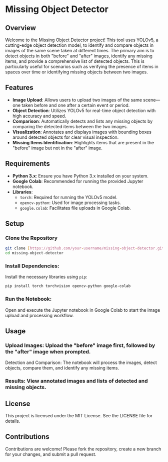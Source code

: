 # Missing Object Detector

## Overview
Welcome to the Missing Object Detector project! This tool uses YOLOv5, a cutting-edge object detection model, to identify and compare objects in images of the same scene taken at different times. The primary aim is to detect objects in both "before" and "after" images, identify any missing items, and provide a comprehensive list of detected objects. This is particularly useful for scenarios such as verifying the presence of items in spaces over time or identifying missing objects between two images.

## Features
- **Image Upload**: Allows users to upload two images of the same scene—one taken before and one after a certain event or period.
- **Object Detection**: Utilizes YOLOv5 for real-time object detection with high accuracy and speed.
- **Comparison**: Automatically detects and lists any missing objects by comparing the detected items between the two images.
- **Visualization**: Annotates and displays images with bounding boxes around detected objects for clear visual inspection.
- **Missing Items Identification**: Highlights items that are present in the "before" image but not in the "after" image.

## Requirements
- **Python 3.x**: Ensure you have Python 3.x installed on your system.
- **Google Colab**: Recommended for running the provided Jupyter notebook.
- **Libraries**:
  - `torch`: Required for running the YOLOv5 model.
  - `opencv-python`: Used for image processing tasks.
  - `google.colab`: Facilitates file uploads in Google Colab.

## Setup

### Clone the Repository
```bash
git clone [https://github.com/your-username/missing-object-detector.git](https://github.com/Sucheet8970/Missing-object-detector.git)
cd missing-object-detector
```

### Install Dependencies:
Install the necessary libraries using `pip`:
```bash
pip install torch torchvision opencv-python google-colab
```
### Run the Notebook:
Open and execute the Jupyter notebook in Google Colab to start the image upload and processing workflow.

## Usage
### Upload Images: Upload the "before" image first, followed by the "after" image when prompted.
Detection and Comparison: The notebook will process the images, detect objects, compare them, and identify any missing items.
### Results: View annotated images and lists of detected and missing objects.

## License
This project is licensed under the MIT License. See the LICENSE file for details.

## Contributions
Contributions are welcome! Please fork the repository, create a new branch for your changes, and submit a pull request.
